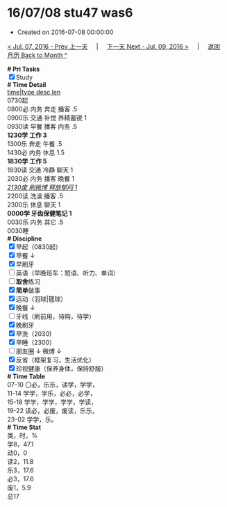 # 16/07/08 stu47 was6

- Created on 2016-07-08 00:00:00

[< Jul. 07, 2016 - Prev 上一天](/_archived/lifelogs/2016/07/d07.md) &nbsp; &nbsp; | &nbsp; &nbsp; [下一天 Next - Jul. 09, 2016 >](/_archived/lifelogs/2016/07/d09.md) &nbsp; &nbsp; |  &nbsp; &nbsp; [返回月历 Back to Month ^](/_archived/lifelogs/2016/07/index.md)
<br/><div><b># Pri Tasks</b></div><div><input checked="true" type="checkbox"/>Study</div><div><b># Time Detail</b></div><div><u>time|type desc len</u></div><div>0730起</div><div>0800必 内务 奔走 播客 .5</div><div>0900乐 交通 补觉 养精蓄锐 1</div><div>0930读 早餐 播客 内务 .5</div><div><b>1230学 工作 3</b></div><div>1300乐 奔走 午餐 .5</div><div>1430必 内务 休息 1.5</div><div><b>1830学 工作 5</b></div><div>1930读 交通 冷静 聊天 1</div><div>2030必 内务 播客 晚餐 1</div><div><u><i>2130废 刷微博 释放郁闷 1</i></u></div><div>2200读 洗澡 播客 .5</div><div>2300乐 休息 聊天 1</div><div><b>0000学 牙齿保健笔记 1</b></div><div>0030乐 内务 其它 .5</div><div>0030睡</div><div><b># Discipline</b></div><div><input checked="true" type="checkbox"/>早起（0830起）</div><div><input checked="true" type="checkbox"/>早餐 ↓</div><div><input checked="true" type="checkbox"/>早刷牙</div><div><input type="checkbox"/>英语（早晚班车：短语、听力、单词）</div><div><input type="checkbox"/><b>取舍</b>练习</div><div><input checked="true" type="checkbox"/><b>简单</b>做事</div><div><input checked="true" type="checkbox"/>运动（羽球|毽球）</div><div><input checked="true" type="checkbox"/>晚餐 ↓</div><div><input type="checkbox"/>牙线（刷前用，待购，待学）</div><div><input checked="true" type="checkbox"/>晚刷牙</div><div><input checked="true" type="checkbox"/>早洗（2030)</div><div><input checked="true" type="checkbox"/>早睡（2300）</div><div><input type="checkbox"/>朋友圈 ↓ 微博 ↓</div><div><input checked="true" type="checkbox"/>反省（框架复习，生活优化）</div><div><input checked="true" type="checkbox"/>珍视健康（保养身体，保持舒服）</div><div><b># Time Table</b></div><div>07-10 〇必，乐乐，读学，学学，</div><div>11-14 学学，学乐，必必，必学，</div><div>15-18 学学，学学，学学，学读，</div><div>19-22 读必，必废，废读，乐乐，</div><div>23-02 学学，乐。</div><div><b># Time Stat</b></div><div>类，时，%</div><div>学8，47.1</div><div>动0，0</div><div>读2，11.8</div><div>乐3，17.6</div><div>必3，17.6</div><div>废1，5.9</div><div>总17</div>
